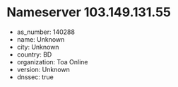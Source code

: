 # Nameserver 103.149.131.55

* as_number: 140288
* name: Unknown
* city: Unknown
* country: BD
* organization: Toa Online
* version: Unknown
* dnssec: true
